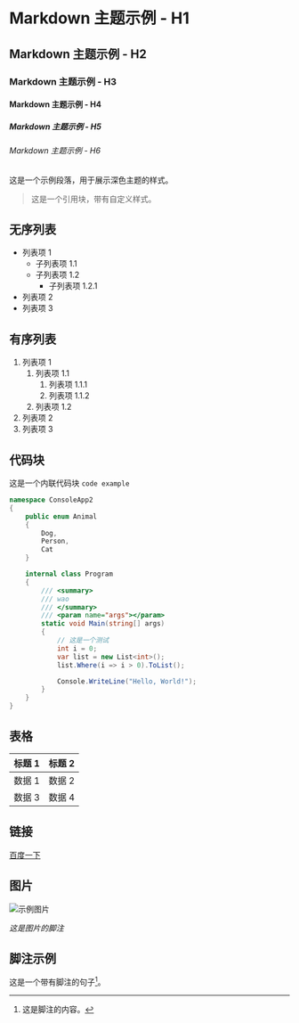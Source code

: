 # Markdown 主题示例 - H1

## Markdown 主题示例 - H2

### Markdown 主题示例 - H3

#### Markdown 主题示例 - H4

##### Markdown 主题示例 - H5

###### Markdown 主题示例 - H6

这是一个示例段落，用于展示深色主题的样式。

> 这是一个引用块，带有自定义样式。

## 无序列表

- 列表项 1
  - 子列表项 1.1
  - 子列表项 1.2
    - 子列表项 1.2.1
- 列表项 2
- 列表项 3

## 有序列表

1. 列表项 1
   1. 列表项 1.1
      1. 列表项 1.1.1
      2. 列表项 1.1.2
   2. 列表项 1.2
2. 列表项 2
3. 列表项 3

## 代码块

这是一个内联代码块 `code example`

```csharp {.line-numbers}
namespace ConsoleApp2
{
    public enum Animal
    {
        Dog,
        Person,
        Cat
    }

    internal class Program
    {
        /// <summary>
        /// wao
        /// </summary>
        /// <param name="args"></param>
        static void Main(string[] args)
        {
            // 这是一个测试
            int i = 0;
            var list = new List<int>();
            list.Where(i => i > 0).ToList();

            Console.WriteLine("Hello, World!");
        }
    }
}
```

## 表格

| 标题 1 | 标题 2 |
| ------ | ------ |
| 数据 1 | 数据 2 |
| 数据 3 | 数据 4 |

## 链接

[百度一下](https://www.baidu.com)

## 图片

![示例图片](https://via.placeholder.com/150)

*这是图片的脚注*

## 脚注示例

这是一个带有脚注的句子[^1]。

[^1]: 这是脚注的内容。
